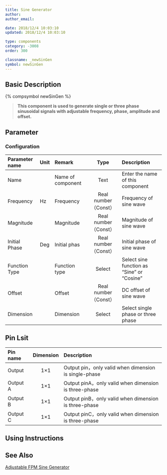 ```yaml
---
title: Sine Generator
author: 
author_email:

date: 2018/12/4 10:03:10
updated: 2018/12/4 10:03:10

type: components
category: -3008
order: 300

classname: _newSinGen
symbol: newSinGen
---
```

## Basic Description
{% compsymbol newSinGen %}

> **This component is used to generate single or three phase sinusoidal signals with adjustable frequency, phase, amplitude and offset.**

## Parameter
### Configuration
| Parameter name | Unit | Remark | Type | Description |
| :--- | :--- | :--- | :--: | :--- |
| Name |  | Name of component | Text | Enter the name of this component |
| Frequency | Hz | Frequency | Real number（Const） | Frequency of sine wave |
| Magnitude |  | Magnitude | Real number（Const） | Magnitude of sine wave |
| Initial Phase | Deg | Initial phas | Real number（Const） | Initial phase of sine wave |
| Function Type |  | Function type | Select | Select sine function as “Sine” or “Cosine”  |
| Offset |  | Offset | Real number（Const） | DC offset of sine wave |
| Dimension |  | Dimension | Select | Select single phase or three phase |


## Pin Lsit

| Pin name | Dimension | Description |
| :--- | :--:  | :--- |
| Output | 1×1 | Output pin，only valid when dimension is single-phase |
| Output A | 1×1 | Output pinA，only valid when dimension is three-phase |
| Output B | 1×1 | Output pinB，only valid when dimension is three-phase |
| Output C | 1×1 | Output pinC，only valid when dimension is three-phase |

## Using Instructions



## See Also

[Adjustable FPM Sine Generator](comp_newAFPMGen.html)
